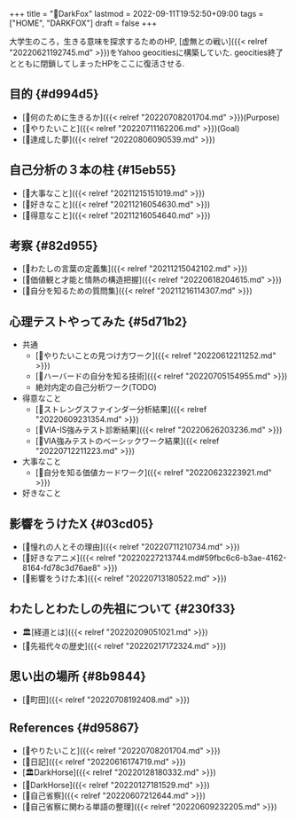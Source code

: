 +++
title = "🦊DarkFox"
lastmod = 2022-09-11T19:52:50+09:00
tags = ["HOME", "DARKFOX"]
draft = false
+++

大学生のころ，生きる意味を探求するためのHP, [虚無との戦い]({{< relref "20220621192745.md" >}})をYahoo geocitiesに構築していた. geocities終了とともに閉鎖してしまったHPをここに復活させる.


## 目的 {#d994d5}

-   [🦊何のために生きるか]({{< relref "20220708201704.md" >}})(Purpose)
-   [🚀やりたいこと]({{< relref "20220711162206.md" >}})(Goal)
-   [🦊達成した夢]({{< relref "20220806090539.md" >}})


## 自己分析の３本の柱 {#15eb55}

-   [🦊大事なこと]({{< relref "20211215151019.md" >}})
-   [🦊好きなこと]({{< relref "20211216054630.md" >}})
-   [🦊得意なこと]({{< relref "20211216054640.md" >}})


## 考察 {#82d955}

-   [🦊わたしの言葉の定義集]({{< relref "20211215042102.md" >}})
-   [🦊価値観と才能と情熱の構造把握]({{< relref "20220618204615.md" >}})
-   [🦊自分を知るための質問集]({{< relref "20211216114307.md" >}})


## 心理テストやってみた {#5d71b2}

-   共通
    -   [🦊やりたいことの見つけ方ワーク]({{< relref "20220612211252.md" >}})
    -   [🦊ハーバードの自分を知る技術]({{< relref "20220705154955.md" >}})
    -   絶対内定の自己分析ワーク(TODO)
-   得意なこと
    -   [🦊ストレングスファインダー分析結果]({{< relref "20220609231354.md" >}})
    -   [🦊VIA-IS強みテスト診断結果]({{< relref "20220626203236.md" >}})
    -   [🦊VIA強みテストのベーシックワーク結果]({{< relref "20220712211223.md" >}})
-   大事なこと
    -   [🦊自分を知る価値カードワーク]({{< relref "20220623223921.md" >}})
-   好きなこと


## 影響をうけたX {#03cd05}

-   [🦊憧れの人とその理由]({{< relref "20220711210734.md" >}})
-   [🦊好きなアニメ]({{< relref "20220227213744.md#59fbc6c6-b3ae-4162-8164-fd78c3d76ae8" >}})
-   [🦊影響をうけた本]({{< relref "20220713180522.md" >}})


## わたしとわたしの先祖について {#230f33}

-   🏛[経道とは]({{< relref "20220209051021.md" >}})
-   [📂先祖代々の歴史]({{< relref "20220217172324.md" >}})


## 思い出の場所 {#8b9844}

-   [🔖町田]({{< relref "20220708192408.md" >}})


## References {#d95867}

-   [🔖やりたいこと]({{< relref "20220708201704.md" >}})
-   [📓日記]({{< relref "20220616174719.md" >}})
-   [🏛DarkHorse]({{< relref "20220128180332.md" >}})
-   [📝DarkHorse]({{< relref "20220127181529.md" >}})
-   [📝自己省察]({{< relref "20220607212644.md" >}})
-   [📝自己省察に関わる単語の整理]({{< relref "20220609232205.md" >}})

